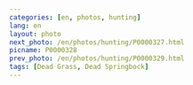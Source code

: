 ```yaml
---
categories: [en, photos, hunting]
lang: en
layout: photo
next_photo: /en/photos/hunting/P0000327.html
picname: P0000328
prev_photo: /en/photos/hunting/P0000329.html
tags: [Dead Grass, Dead Springbock]
---
```


